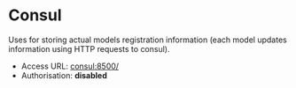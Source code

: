 # Consul

Uses for storing actual models registration information (each model updates information using HTTP requests to consul). 

* Access URL: [consul:8500/](http://consul:8500/)
* Authorisation: **disabled**